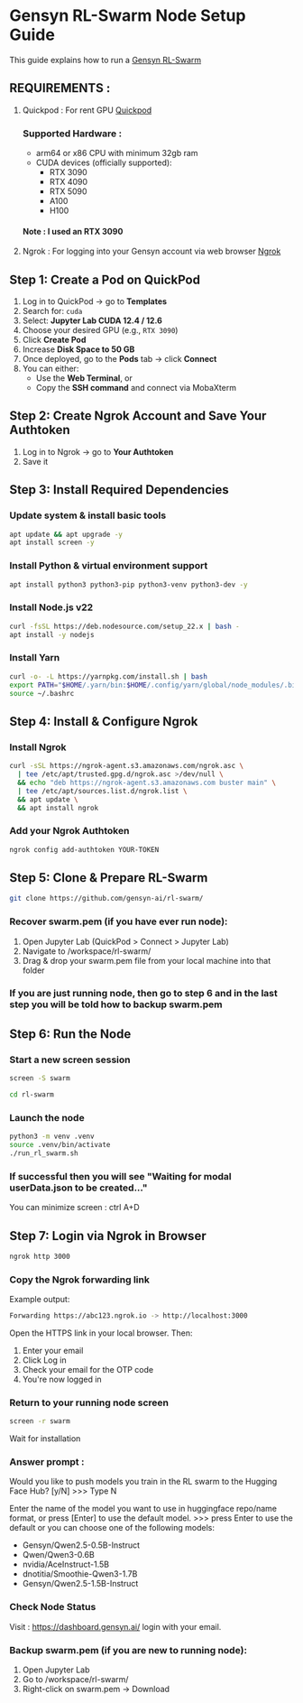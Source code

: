 # Gensyn RL-Swarm Node Setup Guide

This guide explains how to run a [Gensyn RL-Swarm](https://github.com/gensyn-ai/rl-swarm)

## REQUIREMENTS :
1. Quickpod : For rent GPU [Quickpod](https://console.quickpod.io/)
   ### Supported Hardware : 
   - arm64 or x86 CPU with minimum 32gb ram
   - CUDA devices (officially supported):
     - RTX 3090
     - RTX 4090
     - RTX 5090
     - A100
     - H100
    #### Note :  I used an RTX 3090
2. Ngrok : For logging into your Gensyn account via web browser [Ngrok](https://dashboard.ngrok.com/)

## Step 1: Create a Pod on QuickPod

1. Log in to QuickPod → go to **Templates**
2. Search for: `cuda`
3. Select: **Jupyter Lab CUDA 12.4 / 12.6**
4. Choose your desired GPU (e.g., `RTX 3090`)
5. Click **Create Pod**
6. Increase **Disk Space to 50 GB**
7. Once deployed, go to the **Pods** tab → click **Connect**
8. You can either:
   - Use the **Web Terminal**, or
   - Copy the **SSH command** and connect via MobaXterm

## Step 2: Create Ngrok Account and Save Your Authtoken

1. Log in to Ngrok → go to **Your Authtoken**
2. Save it

## Step 3: Install Required Dependencies

### Update system & install basic tools
```bash
apt update && apt upgrade -y
apt install screen -y
```
### Install Python & virtual environment support
```bash
apt install python3 python3-pip python3-venv python3-dev -y
```
### Install Node.js v22
```bash
curl -fsSL https://deb.nodesource.com/setup_22.x | bash -
apt install -y nodejs
```
### Install Yarn
```bash
curl -o- -L https://yarnpkg.com/install.sh | bash
export PATH="$HOME/.yarn/bin:$HOME/.config/yarn/global/node_modules/.bin:$PATH"
source ~/.bashrc
```
## Step 4: Install & Configure Ngrok
###  Install Ngrok
```bash
curl -sSL https://ngrok-agent.s3.amazonaws.com/ngrok.asc \
  | tee /etc/apt/trusted.gpg.d/ngrok.asc >/dev/null \
  && echo "deb https://ngrok-agent.s3.amazonaws.com buster main" \
  | tee /etc/apt/sources.list.d/ngrok.list \
  && apt update \
  && apt install ngrok
```
### Add your Ngrok Authtoken
```bash
ngrok config add-authtoken YOUR-TOKEN
```
## Step 5: Clone & Prepare RL-Swarm
```bash
git clone https://github.com/gensyn-ai/rl-swarm/
```
### Recover swarm.pem (if you have ever run node): 
1. Open Jupyter Lab (QuickPod > Connect > Jupyter Lab)
2. Navigate to /workspace/rl-swarm/
3. Drag & drop your swarm.pem file from your local machine into that folder

### If you are just running node, then go to step 6 and in the last step you will be told how to backup swarm.pem

## Step 6: Run the Node
### Start a new screen session
```bash
screen -S swarm
```
```bash
cd rl-swarm
```
### Launch the node
```bash
python3 -m venv .venv
source .venv/bin/activate
./run_rl_swarm.sh
```
### If successful then you will see "Waiting for modal userData.json to be created..."
You can minimize screen : ctrl A+D

## Step 7: Login via Ngrok in Browser
```bash
ngrok http 3000
```
### Copy the Ngrok forwarding link
Example output:
```bash
Forwarding https://abc123.ngrok.io -> http://localhost:3000
```
Open the HTTPS link in your local browser. Then:
1. Enter your email
2. Click Log in
3. Check your email for the OTP code
4. You're now logged in

### Return to your running node screen
```bash
screen -r swarm
```
Wait for installation

### Answer prompt :
Would you like to push models you train in the RL swarm to the Hugging Face Hub? [y/N] >>> Type N

Enter the name of the model you want to use in huggingface repo/name format, or press [Enter] to use the default model. >>> press Enter to use the default or you can choose one of the following models:
- Gensyn/Qwen2.5-0.5B-Instruct
- Qwen/Qwen3-0.6B
- nvidia/AceInstruct-1.5B
- dnotitia/Smoothie-Qwen3-1.7B
- Gensyn/Qwen2.5-1.5B-Instruct

### Check Node Status
Visit : https://dashboard.gensyn.ai/ login with your email.

### Backup swarm.pem (if you are new to running node): 
1. Open Jupyter Lab
2. Go to /workspace/rl-swarm/
3. Right-click on swarm.pem → Download
